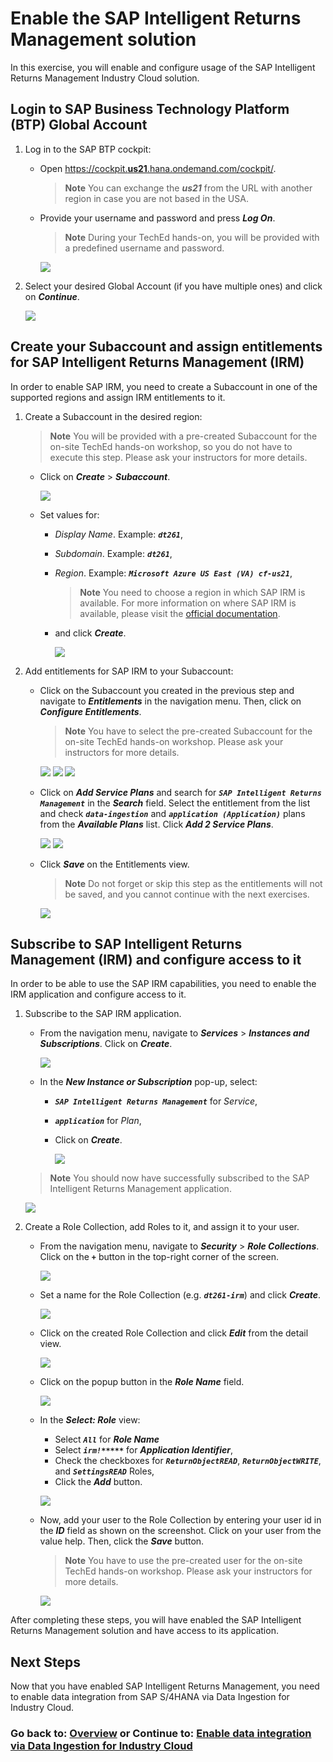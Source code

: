 # Enable the SAP Intelligent Returns Management solution

In this exercise, you will enable and configure usage of the SAP Intelligent Returns Management Industry Cloud solution.

## Login to SAP Business Technology Platform (BTP) Global Account

1. Log in to the SAP BTP cockpit:
   - Open [https://cockpit.**us21**.hana.ondemand.com/cockpit/](https://cockpit.us21.hana.ondemand.com/cockpit/#).

      > **Note**
      > You can exchange the ***us21*** from the URL with another region in case you are not based in the USA.

   - Provide your username and password and press ***Log On***.
      
      > **Note**
      > During your TechEd hands-on, you will be provided with a predefined username and password.

      ![](images/1.png)

2. Select your desired Global Account (if you have multiple ones) and click on ***Continue***.

    ![](images/2.png) <br>

## Create your Subaccount and assign entitlements for SAP Intelligent Returns Management (IRM)

In order to enable SAP IRM, you need to create a Subaccount in one of the supported regions and assign IRM entitlements to it.

1. Create a Subaccount in the desired region:
    > **Note**
    > You will be provided with a pre-created Subaccount for the on-site TechEd hands-on workshop, so you do not have to execute this step. Please ask your instructors for more details.

    - Click on **_Create_** > ***Subaccount***.

      ![](images/3.png)
   
    - Set values for:
      - *Display Name*. Example: ***`dt261`***,
      - *Subdomain*. Example: ***`dt261`***, 
      - *Region*. Example: ***`Microsoft Azure US East (VA) cf-us21`***, 

        > **Note**
        > You need to choose a region in which SAP IRM is available. For more information on where SAP IRM is available, please visit the [official documentation](https://help.sap.com/docs/returns?locale=en-US).
     
      - and click ***Create***.

        ![](images/4.png)


2. Add entitlements for SAP IRM to your Subaccount:

   - Click on the Subaccount you created in the previous step and navigate to ***Entitlements*** in the navigation menu. Then, click on ***Configure Entitlements***.
      > **Note**
      > You have to select the pre-created Subaccount for the on-site TechEd hands-on workshop. Please ask your instructors for more details.
      
      ![](images/5.png)
      ![](images/6.png)
      ![](images/7.png)

   - Click on ***Add Service Plans*** and search for ***`SAP Intelligent Returns Management`*** in the ***Search*** field. Select the entitlement from the list and check ***`data-ingestion`*** and ***`application (Application)`*** plans from the ***Available Plans*** list. Click ***Add 2 Service Plans***.
      
      ![](images/8.png)
      ![](images/9.png)

   - Click ***Save*** on the Entitlements view.
      > **Note**
      > Do not forget or skip this step as the entitlements will not be saved, and you cannot continue with the next exercises. 
      
      ![](images/10.png)

## Subscribe to SAP Intelligent Returns Management (IRM) and configure access to it

In order to be able to use the SAP IRM capabilities, you need to enable the IRM application and configure access to it.

1. Subscribe to the SAP IRM application.

   - From the navigation menu, navigate to ***Services*** > ***Instances and Subscriptions***. Click on ***Create***.

      ![](images/11.png)

   - In the ***New Instance or Subscription*** pop-up, select:
      - ***`SAP Intelligent Returns Management`*** for *Service*,
      - ***`application`*** for *Plan*,
      - Click on ***Create***.

         ![](images/12.png)

   > **Note**
   > You should now have successfully subscribed to the SAP Intelligent Returns Management application.

      ![](images/12-1.png)


2. Create a Role Collection, add Roles to it, and assign it to your user.
   - From the navigation menu, navigate to ***Security*** > ***Role Collections***. Click on the ***`+`*** button in the top-right corner of the screen.

      ![](images/13.png)
  
   - Set a name for the Role Collection (e.g. ***`dt261-irm`***) and click ***Create***.

      ![](images/14.png)
   
   - Click on the created Role Collection and click ***Edit*** from the detail view.

      ![](images/15.png)

   - Click on the popup button in the ***Role Name*** field.

      ![](images/16.png)

   - In the ***Select: Role*** view:
     - Select ***`All`*** for ***Role Name***
     - Select ***`irm!*****`*** for ***Application Identifier***, 
     - Check the checkboxes for ***`ReturnObjectREAD`***, ***`ReturnObjectWRITE`***, and ***`SettingsREAD`*** Roles,
     - Click the ***Add*** button.

      ![](images/17.png)
   
   - Now, add your user to the Role Collection by entering your user id in the ***ID*** field as shown on the screenshot. Click on your user from the value help. Then, click the ***Save*** button.

      > **Note**
      > You have to use the pre-created user for the on-site TechEd hands-on workshop. Please ask your instructors for more details.  

      ![](images/18.png)

After completing these steps, you will have enabled the SAP Intelligent Returns Management solution and have access to its application.

## Next Steps

Now that you have enabled SAP Intelligent Returns Management, you need to enable data integration from SAP S/4HANA via Data Ingestion for Industry Cloud.

### Go back to: [**Overview**](../../README.md) or Continue to: [**Enable data integration via Data Ingestion for Industry Cloud**](../ex1/README.md)
